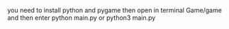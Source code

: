 you need to install python and pygame
then open in terminal Game/game and then enter python main.py or python3 main.py